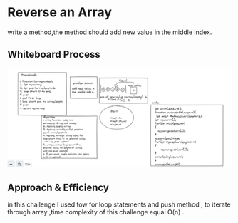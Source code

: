 # Reverse an Array
<!-- Description of the challenge -->
 write a  method,the method should add new value in
the middle index.

## Whiteboard Process
<!-- Embedded whiteboard image -->

![array-insert-shift](../img/shiftarray.PNG)

## Approach & Efficiency
<!-- What approach did you take? Discuss Why. What is the Big O space/time for this approach? -->

in this challenge I used tow for loop statements and push method , to iterate through array ,time complexity of this challenge equal O(n) .

